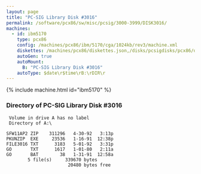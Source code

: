```yaml
---
layout: page
title: "PC-SIG Library Disk #3016"
permalink: /software/pcx86/sw/misc/pcsig/3000-3999/DISK3016/
machines:
  - id: ibm5170
    type: pcx86
    config: /machines/pcx86/ibm/5170/cga/1024kb/rev3/machine.xml
    diskettes: /machines/pcx86/diskettes.json,/disks/pcsigdisks/pcx86/diskettes.json
    autoGen: true
    autoMount:
      B: "PC-SIG Library Disk #3016"
    autoType: $date\r$time\rB:\rDIR\r
---
```


{% include machine.html id="ibm5170" %}

### Directory of PC-SIG Library Disk #3016

     Volume in drive A has no label
     Directory of A:\

    SFW11AP2 ZIP    311296   4-30-92   3:13p
    PKUNZIP  EXE     23536   1-16-91  12:38p
    FILE3016 TXT      3183   5-01-92   3:31p
    GO       TXT      1617   1-01-80   2:11a
    GO       BAT        38   1-31-91  12:58a
            5 file(s)     339670 bytes
                           20480 bytes free
